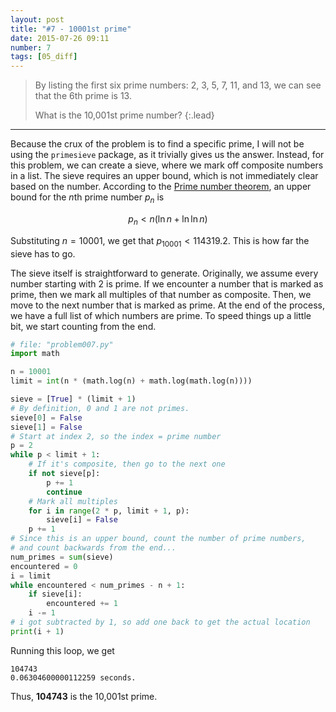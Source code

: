 ```yaml
---
layout: post
title: "#7 - 10001st prime"
date: 2015-07-26 09:11
number: 7
tags: [05_diff]
---
```

> By listing the first six prime numbers: 2, 3, 5, 7, 11, and 13, we can see that the 6th prime is 13.
> 
> What is the 10,001st prime number?
{:.lead}
* * *

Because the crux of the problem is to find a specific prime, I will not be using the `primesieve` package, as it trivially gives us the answer. Instead, for this problem, we can create a sieve, where we mark off composite numbers in a list. The sieve requires an upper bound, which is not immediately clear based on the number. According to the [Prime number theorem](https://en.wikipedia.org/wiki/Prime_number_theorem), an upper bound for the $n$th prime number $p_n$ is

$$
p_n < n(\ln n + \ln \ln n)
$$

Substituting $n = 10001$, we get that $p_{10001} < 114319.2$. This is how far the sieve has to go. 

The sieve itself is straightforward to generate. Originally, we assume every number starting with 2 is prime. If we encounter a number that is marked as prime, then we mark all multiples of that number as composite. Then, we move to the next number that is marked as prime. At the end of the process, we have a full list of which numbers are prime. To speed things up a little bit, we start counting from the end.
```python
# file: "problem007.py"
import math

n = 10001
limit = int(n * (math.log(n) + math.log(math.log(n))))

sieve = [True] * (limit + 1)
# By definition, 0 and 1 are not primes.
sieve[0] = False
sieve[1] = False
# Start at index 2, so the index = prime number
p = 2
while p < limit + 1:
    # If it's composite, then go to the next one
    if not sieve[p]:
        p += 1
        continue
    # Mark all multiples
    for i in range(2 * p, limit + 1, p):
        sieve[i] = False
    p += 1
# Since this is an upper bound, count the number of prime numbers,
# and count backwards from the end...
num_primes = sum(sieve)
encountered = 0
i = limit
while encountered < num_primes - n + 1:
    if sieve[i]:
        encountered += 1
    i -= 1
# i got subtracted by 1, so add one back to get the actual location
print(i + 1)
```
Running this loop, we get 
```
104743
0.06304600000112259 seconds.
```
Thus, **104743** is the 10,001st prime.